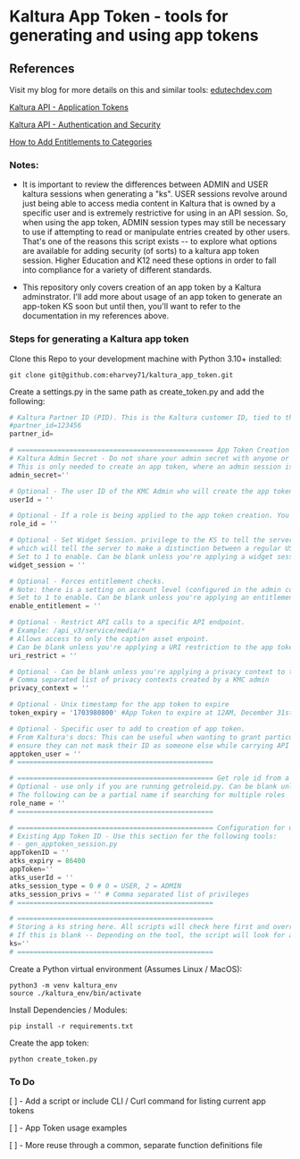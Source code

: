 # Kaltura App Token - tools for generating and using app tokens

## References
Visit my blog for more details on this and similar tools: [edutechdev.com](https://edutechdev.com/)

[Kaltura API - Application Tokens](https://developer.kaltura.com/api-docs/VPaaS-API-Getting-Started/application-tokens.html)

[Kaltura API - Authentication and Security](https://developer.kaltura.com/api-docs/VPaaS-API-Getting-Started/Kaltura_API_Authentication_and_Security.html)

[How to Add Entitlements to Categories](https://knowledge.kaltura.com/help/how-to-add-entitlements-to-categories---kmc)

### Notes:
- It is important to review the differences between ADMIN and USER kaltura sessions when generating a "ks". USER sessions revolve around just being able to access media content in Kaltura that is owned by a specific user and is extremely restrictive for using in an API session. So, when using the app token, ADMIN session types may still be necessary to use if attempting to read or manipulate entries created by other users. That's one of the reasons this script exists -- to explore what options are available for adding security (of sorts) to a kaltura app token session. Higher Education and K12 need these options in order to fall into compliance for a variety of different standards.

- This repository only covers creation of an app token by a Kaltura adminstrator. I'll add more about usage of an app token to generate an app-token KS soon but until then, you'll want to refer to the documentation in my references above.

### Steps for generating a Kaltura app token


Clone this Repo to your development machine with Python 3.10+ installed:
```
git clone git@github.com:eharvey71/kaltura_app_token.git
```

Create a settings.py in the same path as create_token.py and add the following:
```python
# Kaltura Partner ID (PID). This is the Kaltura customer ID, tied to their Kaltura environment.
#partner_id=123456
partner_id=

# ================================================= App Token Creation
# Kaltura Admin Secret - Do not share your admin secret with anyone or commit to a GitHub repo.
# This is only needed to create an app token, where an admin session is required.
admin_secret=''

# Optional - The user ID of the KMC Admin who will create the app token.
userId = ''

# Optional - If a role is being applied to the app token creation. You can run 'python getroleid.py' to get the integer needed for app token creation.
role_id = ''

# Optional - Set Widget Session. privilege to the KS to tell the server that this KS was generated for player use only, 
# which will tell the server to make a distinction between a regular USER session and a “PLAYER” session.
# Set to 1 to enable. Can be blank unless you're applying a widget session to the app token creation.
widget_session = ''

# Optional - Forces entitlement checks.
# Note: there is a setting on account level (configured in the admin console) that determines the default entitlement enforcement
# Set to 1 to enable. Can be blank unless you're applying an entitlement check to the app token creation.
enable_entitlement = ''

# Optional - Restrict API calls to a specific API endpoint. 
# Example: /api_v3/service/media/*
# Allows access to only the caption asset enpoint. 
# Can be blank unless you're applying a URI restriction to the app token creation.
uri_restrict = ''

# Optional - Can be blank unless you're applying a privacy context to the app token creation
# Comma separated list of privacy contexts created by a KMC admin
privacy_context = ''

# Optional - Unix timestamp for the app token to expire
token_expiry = '1703980800' #App Token to expire at 12AM, December 31st, 2023

# Optional - Specific user to add to creation of app token. 
# From Kaltura's docs: This can be useful when wanting to grant particular users with API access and 
# ensure they can not mask their ID as someone else while carrying API actions.
apptoken_user = ''
# =================================================

# ================================================= Get role id from a role name
# Optional - use only if you are running getroleid.py. Can be blank unless you're applying a custom role to the app token creation
# The following can be a partial name if searching for multiple roles
role_name = ''
# =================================================

# ================================================= Configuration for using an App Token
# Existing App Token ID - Use this section for the following tools:
# - gen_apptoken_session.py
appTokenID = ''
atks_expiry = 86400
appToken=''
atks_userId = ''
atks_session_type = 0 # 0 = USER, 2 = ADMIN
atks_session_privs = '' # Comma separated list of privileges
# =================================================

# =================================================
# Storing a ks string here. All scripts will check here first and override with this value.
# If this is blank -- Depending on the tool, the script will look for a $KALTURA_SESSION environment variable or generate a new session.
ks=''
# =================================================
```

Create a Python virtual environment (Assumes Linux / MacOS):
```
python3 -m venv kaltura_env
source ./kaltura_env/bin/activate
```

Install Dependencies / Modules:
```
pip install -r requirements.txt
```

Create the app token:
```
python create_token.py
```

### To Do
[ ] - Add a script or include CLI / Curl command for listing current app tokens

[ ] - App Token usage examples

[ ] - More reuse through a common, separate function definitions file